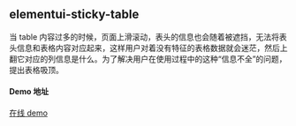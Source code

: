 ## elementui-sticky-table

当 table 内容过多的时候，页面上滑滚动，表头的信息也会随着被遮挡，无法将表头信息和表格内容对应起来，这样用户对着没有特征的表格数据就会迷茫，然后上翻它对应的列信息是什么。为了解决用户在使用过程中的这种“信息不全”的问题，提出表格吸顶。

#### Demo 地址

[在线 demo](https://popozzz.github.io/onlineDemo/)
